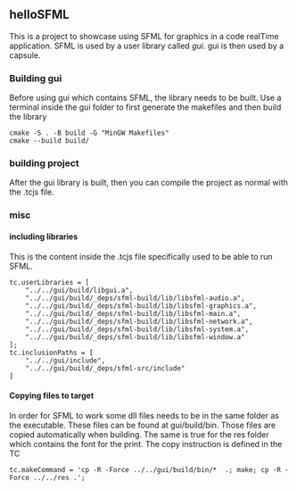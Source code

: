 ## helloSFML
This is a project to showcase using SFML for graphics in a code realTime application. SFML is used by a user library called *gui*. gui is then used by a capsule.

### Building gui
Before using gui which contains SFML, the library needs to be built. Use a terminal inside the gui folder to first generate the makefiles and then build the library
```
cmake -S . -B build -G "MinGW Makefiles"
cmake --build build/
```
### building project
After the gui library is built, then you can compile the project as normal with the .tcjs file.

### misc
#### including libraries
This is the content inside the .tcjs file specifically used to be able to run SFML.

```
tc.userLibraries = [
    "../../gui/build/libgui.a",
    "../../gui/build/_deps/sfml-build/lib/libsfml-audio.a",
    "../../gui/build/_deps/sfml-build/lib/libsfml-graphics.a",
    "../../gui/build/_deps/sfml-build/lib/libsfml-main.a",
    "../../gui/build/_deps/sfml-build/lib/libsfml-network.a",
    "../../gui/build/_deps/sfml-build/lib/libsfml-system.a",
    "../../gui/build/_deps/sfml-build/lib/libsfml-window.a"
];
tc.inclusionPaths = [
    "../../gui/include",
    "../../gui/build/_deps/sfml-src/include"
]
```

#### Copying files to target
In order for SFML to work some dll files needs to be in the same folder as the executable. These files can be found at gui/build/bin. Those files are copied automatically when building. The same is true for the res folder which contains the font for the print. The copy instruction is defined in the TC
```
tc.makeCommand = 'cp -R -Force ../../gui/build/bin/*  .; make; cp -R -Force ../../res .';
```